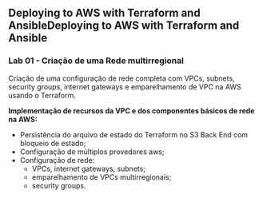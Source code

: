 ## Deploying to AWS with Terraform and AnsibleDeploying to AWS with Terraform and Ansible

### Lab 01 - Criação de uma Rede multirregional

Criação de uma configuração de rede completa com VPCs, subnets, security groups, internet gateways e emparelhamento de VPC na AWS usando o Terraform.

**Implementação de recursos da VPC e dos componentes básicos de rede na AWS:**

- Persistência do arquivo de estado do Terraform no S3 Back End com bloqueio de estado;
- Configuração de múltiplos provedores aws;
- Configuração de rede:
    - VPCs, internet gateways, subnets; 
    - emparelhamento de VPCs multirregionais;
    - security groups.
